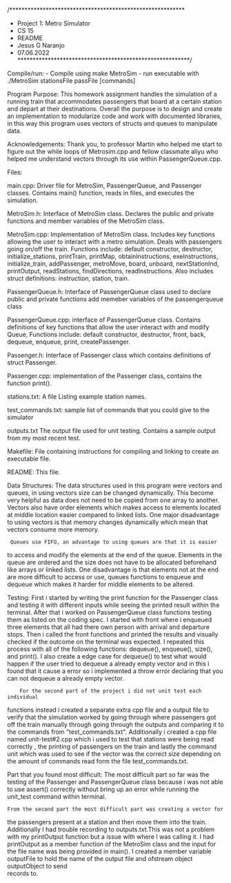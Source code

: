 /**********************************************************
* Project 1: Metro Simulator
* CS 15
* README
* Jesus G Naranjo
* 07.06.2022 
*********************************************************/

Compile/run:
     - Compile using
            make MetroSim
     - run executable with
            ./MetroSim stationsFile passFile [commands]

Program Purpose: 
    This homework assignment handles the simulation of a running train that
accommodates passengers that board at a certain station and depart at their 
destinations. Overall the purpose is to design and create an implementation
to modularize code and work with documented libraries, in this way this 
program uses vectors of structs and queues to manipulate data. 

Acknowledgements: 
    Thank you, to professor Martin who helped me start to figure out the 
while loops of Metrosim.cpp and fellow classmate aliyu who helped me understand 
vectors through its use within PassengerQueue.cpp.

Files: 

main.cpp:
    Driver file for MetroSim, PassengerQueue, and Passenger classes. Contains
    main() function, reads in files, and executes the simulation.
     
MetroSim.h:
    Interface of MetroSim class. Declares the public and private functions and 
    member variables of the MetroSim class.

MetroSim.cpp:
    Implementation of MetroSim class. Includes key functions allowing the user
    to interact with a metro simulation. Deals with passengers going on/off 
    the train. Functions include: default constructor, destructor, 
    initialize_stations, printTrain, printMap, obtainInstructions,
    exeInstructions, initialize_train, addPassenger, metroMove, board,
    unboard, nextStationInd, printOutput, readStations, findDirections, 
    readInstructions.
    Also includes struct definitions: instruction, station, train.

PassengerQueue.h:
    Interface of PassengerQueue class used to declare public and 
    private functions add memeber variables of the passengerqueue class

PassengerQueue.cpp:
    interface of PassengerQueue class. Contains definitions of key 
    functions that allow the user interact with and modify Queue,
    Functions include: default constructor, destructor, front, back,
    dequeue, enqueue, print, createPassenger.

Passenger.h:
    Interface of Passenger class which contains definitions of struct 
    Passenger.    

Passenger.cpp:
    implementation of the Passenger class, contains the function 
    print().

stations.txt:
    A file Listing example station names.

test_commands.txt:
    sample list of commands that you could give to the simulator

outputs.txt
    The output file used for unit testing. Contains a sample output from my
    most recent test. 

Makefile:
    File containing instructions for compiling and linking to create
    an executable file.

README: 
    This file.

Data Structures:
     The data structures used in this program were vectors and queues, 
in using vectors size can be changed dynamically. This become very helpful 
as data does not need to be copied from one array to another. Vectors also 
have order elements which makes access to elements located at middle location 
easier compared to linked lists. One major disadvantage to using vectors is
that memory changes dynamically which mean that vectors consume more memory.

     Queues use FIFO, an advantage to using queues are that it is easier 
to access and modify the elements at the end of the queue. Elements
in the queue are ordered and the size does not have to be allocated beforehand 
like arrays or linked lists. One disadvantage is that elements not at the end 
are more difficult to access or use, queues functions to enqueue and dequeue 
which makes it harder for middle elements to be altered.

Testing:
        First i started by writing the print function for the Passenger class 
and testing it with different inputs while seeing the printed result within 
the terminal. After that i worked on PassengerQueue class functions testing 
them as listed on the coding spec. I started with front where i enqueued three 
elements that all had there own person with arrival and departure stops. Then i
called the front functions and printed the results and visually checked if the 
outcome on the terminal was expected. I repeated this process with all of the 
following functions: dequeue(), enqueue(), size(), and print(). I also create a
edge case for dequeue() to test what would happen if the user tried to dequeue 
a already empty vector and in this i found that it cause a error so i 
implemented a throw error declaring that you can not dequeue a already empty 
vector. 

        For the second part of the project i did not unit test each individual
functions instead i created a separate extra cpp file and a output file
to verify that the simulation worked by going through where passengers got off
the train manually through going through the outputs and comparing it to the 
commands from "test_commands.txt". Additionally i created a cpp file named 
unit-test#2.cpp which i used to test that stations were being read correctly 
, the printing of passengers on the train and lastly the command unit 
which was used to see if the vector was the correct size depending on the 
amount of commands read form the file test_commands.txt. 

Part that you found most difficult:
    The most difficult part so far was the testing of the Passenger and 
PassengerQueue class because i was not able to use assert() correctly without 
bring up an error while running the unit_test command within terminal. 

    From the second part the most difficult part was creating a vector for 
the passengers present at a station and then move them into the train.
Additionally I had trouble recording to outputs.txt.This was not a problem with 
my printOutput function but a issue with where I was calling it. I had 
printOutput as a member function of the MetroSim class and the input for the 
file name was being provided in main(). I created a member variable outputFile 
to hold the name of the output file and ofstream object outputObject to send  
records to. 
